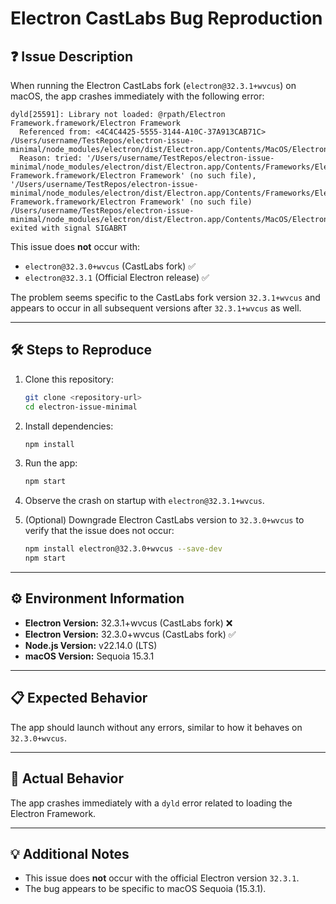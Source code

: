 # Electron CastLabs Bug Reproduction

## ❓ **Issue Description**

When running the Electron CastLabs fork (`electron@32.3.1+wvcus`) on macOS, the app crashes immediately with the following error:

```
dyld[25591]: Library not loaded: @rpath/Electron Framework.framework/Electron Framework
  Referenced from: <4C4C4425-5555-3144-A10C-37A913CAB71C> /Users/username/TestRepos/electron-issue-minimal/node_modules/electron/dist/Electron.app/Contents/MacOS/Electron
  Reason: tried: '/Users/username/TestRepos/electron-issue-minimal/node_modules/electron/dist/Electron.app/Contents/Frameworks/Electron Framework.framework/Electron Framework' (no such file), '/Users/username/TestRepos/electron-issue-minimal/node_modules/electron/dist/Electron.app/Contents/Frameworks/Electron Framework.framework/Electron Framework' (no such file)
/Users/username/TestRepos/electron-issue-minimal/node_modules/electron/dist/Electron.app/Contents/MacOS/Electron exited with signal SIGABRT
```

This issue does **not** occur with:
- `electron@32.3.0+wvcus` (CastLabs fork) ✅
- `electron@32.3.1` (Official Electron release) ✅

The problem seems specific to the CastLabs fork version `32.3.1+wvcus` and appears to occur in all subsequent versions after `32.3.1+wvcus` as well.

---

## 🛠️ **Steps to Reproduce**

1. Clone this repository:
   ```bash
   git clone <repository-url>
   cd electron-issue-minimal
   ```

2. Install dependencies:
   ```bash
   npm install
   ```

3. Run the app:
   ```bash
   npm start
   ```

4. Observe the crash on startup with `electron@32.3.1+wvcus`.

5. (Optional) Downgrade Electron CastLabs version to `32.3.0+wvcus` to verify that the issue does not occur:
   ```bash
   npm install electron@32.3.0+wvcus --save-dev
   npm start
   ```

---

## ⚙️ **Environment Information**

- **Electron Version:** 32.3.1+wvcus (CastLabs fork) ❌
- **Electron Version:** 32.3.0+wvcus (CastLabs fork) ✅
- **Node.js Version:** v22.14.0 (LTS)
- **macOS Version:** Sequoia 15.3.1

---

## 📋 **Expected Behavior**

The app should launch without any errors, similar to how it behaves on `32.3.0+wvcus`.

---

## 🐛 **Actual Behavior**

The app crashes immediately with a `dyld` error related to loading the Electron Framework.

---


## 💡 **Additional Notes**

- This issue does **not** occur with the official Electron version `32.3.1`.
- The bug appears to be specific to macOS Sequoia (15.3.1).

